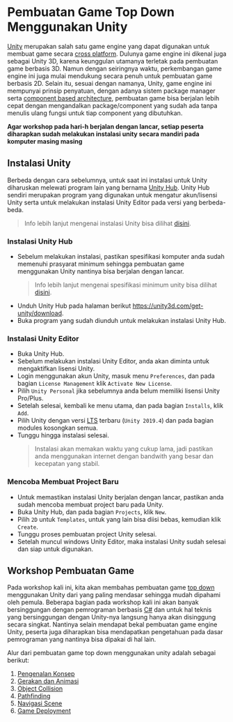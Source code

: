 # Pembuatan Game Top Down Menggunakan Unity

[Unity](https://unity.com/) merupakan salah satu game engine yang dapat digunakan untuk membuat game secara [cross platform](https://en.wikipedia.org/wiki/Cross-platform_software).
Dulunya game engine ini dikenal juga sebagai Unity 3D, karena keunggulan utamanya terletak pada pembuatan game berbasis 3D.
Namun dengan seiringnya waktu, perkembangan game engine ini juga mulai mendukung secara penuh untuk pembuatan game berbasis 2D.
Selain itu, sesuai dengan namanya, Unity, game engine ini mempunyai prinsip penyatuan, dengan adanya sistem package manager serta [component based architecture](https://en.wikipedia.org/wiki/Component-based_software_engineering), pembuatan game bisa berjalan lebih cepat dengan mengandalkan package/component yang sudah ada tanpa menulis ulang fungsi untuk tiap component yang dibutuhkan.

**Agar workshop pada hari-h berjalan dengan lancar, setiap peserta diharapkan sudah melakukan instalasi unity secara mandiri pada komputer masing masing**

## Instalasi Unity

Berbeda dengan cara sebelumnya, untuk saat ini instalasi untuk Unity diharuskan melewati program lain yang bernama [Unity Hub](https://docs.unity3d.com/Manual/GettingStartedUnityHub.html).
Unity Hub sendiri merupakan program yang digunakan untuk mengatur akun/lisensi Unity serta untuk melakukan instalasi Unity Editor pada versi yang berbeda-beda.
> Info lebih lanjut mengenai instalasi Unity bisa dilihat [disini](https://docs.unity3d.com/Manual/GettingStartedInstallingUnity.html).

### Instalasi Unity Hub

- Sebelum melakukan instalasi, pastikan spesifikasi komputer anda sudah memenuhi prasyarat minimum sehingga pembuatan game menggunakan Unity nantinya bisa berjalan dengan lancar.
  > Info lebih lanjut mengenai spesifikasi minimum unity bisa dilihat [disini](https://docs.unity3d.com/Manual/system-requirements.html).
- Unduh Unity Hub pada halaman berikut https://unity3d.com/get-unity/download.
- Buka program yang sudah diunduh untuk melakukan instalasi Unity Hub.

### Instalasi Unity Editor

- Buka Unity Hub.
- Sebelum melakukan instalasi Unity Editor, anda akan diminta untuk mengaktifkan lisensi Unity.
- Login menggunakan akun Unity, masuk menu `Preferences`, dan pada bagian `License Management` klik `Activate New License`.
- Pilih `Unity Personal` jika sebelumnya anda belum memiliki lisensi Unity Pro/Plus.
- Setelah selesai, kembali ke menu utama, dan pada bagian `Installs`, klik `Add`.
- Pilih Unity dengan versi [LTS](https://en.wikipedia.org/wiki/Long-term_support) terbaru (`Unity 2019.4`) dan pada bagian modules kosongkan semua.
- Tunggu hingga instalasi selesai.
  > Instalasi akan memakan waktu yang cukup lama, jadi pastikan anda menggunakan internet dengan bandwith  yang besar dan kecepatan yang stabil.

### Mencoba Membuat Project Baru

- Untuk memastikan instalasi Unity berjalan dengan lancar, pastikan anda sudah mencoba membuat project baru pada Unity.
- Buka Unity Hub, dan pada bagian `Projects`, klik `New`.
- Pilih `2D` untuk `Templates`, untuk yang lain bisa diisi bebas, kemudian klik `Create`.
- Tunggu proses pembuatan project Unity selesai.
- Setelah muncul windows Unity Editor, maka instalasi Unity sudah selesai dan siap untuk digunakan.

## Workshop Pembuatan Game

Pada workshop kali ini, kita akan membahas pembuatan game [top down](https://en.wikipedia.org/wiki/Video_game_graphics#Top-down_perspective) menggunakan Unity dari yang paling mendasar sehingga mudah dipahami oleh pemula.
Beberapa bagian pada workshop kali ini akan banyak bersinggungan dengan pemrograman berbasis [C#](https://en.wikipedia.org/wiki/C_Sharp_(programming_language))
dan untuk hal teknis yang bersinggungan dengan Unity-nya langsung hanya akan disinggung secara singkat.
Nantinya selain mendapat bekal pembuatan game engine Unity, peserta juga diharapkan bisa mendapatkan pengetahuan pada dasar pemrograman yang nantinya bisa dipakai di hal lain.

Alur dari pembuatan game top down menggunakan unity adalah sebagai berikut:
1. [Pengenalan Konsep](./Assets/1-Pengenalan-Konsep/README.md)
2. [Gerakan dan Animasi](./Assets/2-Gerakan-dan-Animasi/README.md)
3. [Object Collision](./Assets/3-Object-Collision/README.md)
4. [Pathfinding](./Assets/4-Pathfinding/README.md)
5. [Navigasi Scene](./Assets/5-Navigasi-Scene/README.md)
6. [Game Deployment](./Assets/6-Game-Deployment/README.md)